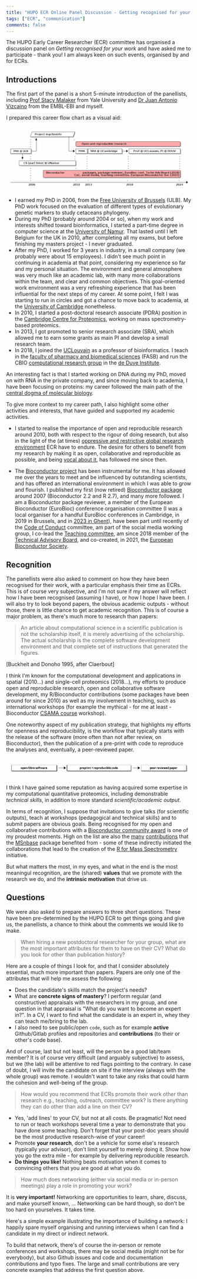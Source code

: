 ```yaml
---
title: "HUPO ECR Online Panel Discussion - Getting recognised for your work"
tags: ["ECR", "communication"]
comments: false
---
```


The HUPO Early Career Researcher (ECR) committee has organised a
discussion panel on *Getting recognised for your work* and have asked
me to participate - thank you! I am always keen on such events,
organised by and for ECRs.

## Introductions

The first part of the panel is a short 5-minute introduction of the
panellists, including [Prof Stacy
Malaker](https://www.malakerlab.com/) from Yale University and [Dr
Juan Antonio
Vizcaino](https://www.ebi.ac.uk/people/person/juan-vizcaino/) from the
EMBL-EBI and myself.

I prepared this career flow chart as a visual aid:

![Career path](/images/2024-ecr-recognition-careerpath.png)

- I earned my PhD in 2006, from the [Free University of
  Brussels](https://www.ulb.be/) (ULB). My PhD work focused on the
  evaluation of different types of evolutionary genetic markers to
  study cetaceans phylogeny.
- During my PhD (probably around 2004 or so), when my work and
  interests shifted toward bioinformatics, I started a part-time
  degree in computer science at the [University of
  Namur](https://unamur.be/). That lasted until I left Belgium for the
  UK in 2010, after completing all my exams, but before finishing my
  masters project - I never graduated.
- After my PhD, I worked for 3 years in industry, in a small company
  (we probably were about 15 employees). I didn't see much point in
  continuing in academia at that point, considering my experience so
  far and my personal situation. The environment and general
  atmosphere was very much like an academic lab, with many more
  collaborations within the team, and clear and common
  objectives. This goal-oriented work environment was a very
  refreshing experience that has been influential for the next steps
  of my career. At some point, I felt I was starting to run in circles
  and got a chance to move back to academia, at the [University of
  Cambridge](https://www.cam.ac.uk/) nonetheless.
- In 2010, I started a post-doctoral research associate (PDRA)
  position in the [Cambridge Centre for
  Proteomics](https://proteomics.bio.cam.ac.uk/), working on mass
  spectrometry-based proteomics.
- In 2013, I got promoted to senior research associate (SRA), which
  allowed me to earn some grants as main PI and develop a small
  research team.
- In 2018, I joined the
  [UCLouvain](https://uclouvain.be/fr/index.html) as a professor of
  bioinformatics. I teach in the [faculty of pharmacy and biomedical
  sciences](https://uclouvain.be/fr/facultes/fasb) (FASB) and run the
  CBIO [computational research
  group](https://lgatto.github.io/cbio-lab/) in the [de Duve
  Institute](https://www.deduveinstitute.be/).

An interesting fact is that I started working on DNA during my PhD,
moved on with RNA in the private company, and since moving back to
academia, I have been focusing on proteins: my career followed the
main path of the [central dogma of molecular
biology](https://en.wikipedia.org/wiki/Central_dogma_of_molecular_biology).

To give more context to my career path, I also highlight some other
activities and interests, that have guided and supported my academic
activities.

- I started to realise the importance of open and reproducible
  research around 2010, both with respect to the rigour of doing
  research, but also in the light of the (at times) [oppressive and
  restrictive global research
  environment](http://bulliedintobadscience.org/) ECR have to
  endure. The desire for others to benefit from my research by making
  it as open, collaborative and reproducible as possible, and being
  [vocal about it](https://lgatto.github.io/open-and-rr-2/), has
  followed me since then.

- The [Bioconductor project](https://bioconductor.org/) has been
  instrumental for me. It has allowed me over the years to meet and be
  influenced by outstanding scientists, and has offered an
  international environment in which I was able to grow and
  flourish. I published my first (now retired) [Bioconductor
  package](https://bioconductor.org/packages/3.12/bioc/html/yaqcaffy.html)
  around 2007 (Bioconductor 2.2 and R 2.7), and many more followed. I
  am a Bioconductor package reviewer, a member of the European
  Bioconductor (EuroBioc) conference organisation committee (I was a
  local organiser for a handful EuroBioc conferences in Cambridge, in
  2019 in Brussels, and in [2023 in
  Ghent](https://eurobioc2023.bioconductor.org/)), have been part
  until recently of the [Code of
  Conduct](https://bioconductor.org/about/code-of-conduct/) committee,
  am part of the social media working group, I co-lead the [Teaching
  committee](https://bioconductor.org/help/education-training/), am
  since 2018 member of the [Technical Advisory
  Board](https://bioconductor.org/about/technical-advisory-board/),
  and co-created, in 2021, the [European Bioconductor
  Society](https://bioconductor.org/about/european-bioconductor-society/).

## Recognition

The panellists were also asked to comment on how they have been
recognised for their work, with a particular emphasis their time as
ECRs. This is of course very subjective, and I'm not sure if my answer
will reflect how I have been recognised (assuming I have), or how I
hope I have been. I will also try to look beyond papers, the obvious
academic outputs - without those, there is little chance to get
academic recognition. This is of course a major problem, as there's
much more to research than papers:

> An article about computational science in a scientific publication
> is not the scholarship itself, it is merely advertising of the
> scholarship. The actual scholarship is the complete software
> development environment and that complete set of instructions that
> generated the figures.

[Buckheit and Donoho 1995, after Claerbout]

I think I'm known for the computational development and applications
in spatial (2010...) and single-cell proteomics (2018...), my efforts
to produce open and reproducible research, open and collaborative
software development, my R/Bioconductor contributions (some packages
have been around for since 2010) as well as my involvement in
teaching, such as international workshops (for example the mythical -
for me at least - Bioconductor [CSAMA
course](https://csama2024.bioconductor.eu/) workshop).

One noteworthy aspect of my publication strategy, that highlights my
efforts for openness and reproducibility, is the workflow that
typically starts with the release of the software (more often than not
after review, on Bioconductor), then the publication of a pre-print
with code to reproduce the analyses and, eventually, a peer-reviewed
paper.

![open software, pre-print and paper publication workflow](/images/2024-ecr-recognition-pubworkflow.png)

I think I have gained some reputation as having acquired some
expertise in my computational quantitative proteomics, including
demonstrable *technical skills*, in addition to more standard
*scientific/academic output*.


In terms of recognition, I suppose that invitations to give talks (for
scientific outputs), teach at workshops (pedagogical and technical
skills) and to submit papers are obvious goals. Being recognised for
my open and collaborative contributions with a [Bioconductor community
award](https://bioconductor.org/about/awards/) is one of my proudest
moments. High on the list are also the
[many](https://lgatto.github.io/msnbase-contribs/)
[contributions](https://lgatto.github.io/msnbase-contribs-2/) that the
[MSnbase](https://bioconductor.org/packages/release/bioc/html/MSnbase.html)
package benefited from - some of these indirectly initiated the
collaborations that lead to the creation of the [R for Mass
Spectrometry](https://www.rformassspectrometry.org/) initiative.

But what matters the most, in my eyes, and what in the end is the most
meaningul recognition, are the (shared) **values** that we promote
with the research we do, and the **intrinsic motivation** that drive
us.

## Questions

We were also asked to prepare answers to three short questions. These
have been pre-determined by the HUPO ECR to get things going and give
us, the panellists, a chance to think about the comments we would like
to make.

> When hiring a new postdoctoral researcher for your group, what are
> the most important attributes for them to have on their CV? What do
> you look for other than publication history?

Here are a couple of things I look for, and that I consider absolutely
essential, much more important than papers. Papers are only one of the
attributes that will help me assess the following:

- Does the candidate's skills match the project's needs?
- What are **concrete signs of mastery**? I perform regular (and
  constructive) appraisals with the researchers in my group, and one
  question in that appraisal is "What do you want to become an expert
  in?". In a CV, I want to find what the candidate is an expert in,
  whey they can teach me/bring to the lab.
- I also need to see public/open `code`, such as for example
  **active** Github/Gitlab profiles and repositories and
  **contributions** (to their or other's code base).

And of course, last but not least, will the person be a good lab/team
member? It is of course very difficult (and arguably subjective) to
assess, but we (the lab) will be attentive to red flags pointing to
the contrary. In case of doubt, I will invite the candidate on site if
the interview (always with the whole group) was remote. I wouldn't
want to take any risks that could harm the cohesion and well-being of
the group.

> How would you recommend that ECRs promote their work other than
> research e.g., teaching, outreach, committee work? Is there anything
> they can do other than add a line on their CV?

- Yes, 'add lines' to your CV, but not at all costs. Be pragmatic! Not
  need to run or teach workshops several time a year to demonstrate
  that you have done some teaching. Don't forget that your post-doc
  years should be the most productive research-wise of your career!
- Promote **your research**, don't be a vehicle for some else's
  research (typically your advisor), don't limit yourself to merely
  doing it. Show how you go the extra mile - for example by delivering
  reproducible research.
- **Do things you like!** Nothing beats motivation when it comes to
  convincing others that you are good at what you do.


> How much does networking (either via social media or in-person
> meetings) play a role in promoting your work?


It is **very important!** Networking are opportunities to learn,
share, discuss, and make yourself known, ... Networking can be hard
though, so don't be too hard on yourselves. It takes time.

Here's a simple example illustrating the importance of building a
network: I happily spare myself organising and running interviews when
I can find a candidate in my direct or indirect network.

To build that network, there's of course the in-person or remote
conferences and workshops, there may be social media (might not be for
everybody), but also Github issues and code and documentation
contributions and typo fixes. The large and small contributions are
very concrete examples that address the first question above.
